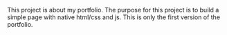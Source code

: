 This project is about my portfolio. The purpose for this project is to build a simple page with native html/css and js.
This is only the first version of the portfolio.